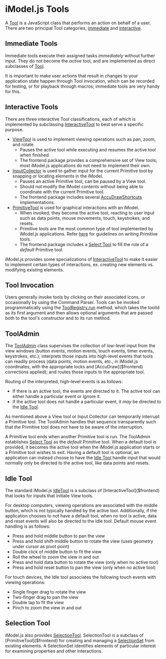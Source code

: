 # iModel.js Tools

A [Tool]($frontend) is a JavaScript class that performs an action on behalf of a user. There are two principal Tool categories, [immediate](#immediate-tools) and [interactive](#interactive-tools).

## Immediate Tools

Immediate tools execute their assigned tasks *immediately* without further input. They do not become the *active* tool, and are implemented as direct subclasses of [Tool]($frontend).

It is important to make user actions that result in changes to your application state happen through Tool invocation, which can be recorded for testing, or for playback through macros; immediate tools are very handy for this.

## Interactive Tools

There are three interactive Tool classifications, each of which is implemented by subclassing [InteractiveTool]($frontend) to best serve a specific purpose.

- [ViewTool]($frontend) is used to implement viewing operations such as pan, zoom, and rotate.
  - Pauses the active tool while executing and resumes the active tool when finished.
  - The frontend package provides a comprehensive set of View tools; most iModel.js applications do not need to implement their own.
- [InputCollector]($frontend) is used to gather input for the current Primitive tool by snapping or locating elements in the iModel.
  - Pauses an active Primitive tool, can be paused by a View tool.
  - Should not modify the iModel contents without being able to coordinate with the current Primitive tool.
  - The frontend package includes several [AccuDrawShortcuts]($frontend) implementations.
- [PrimitiveTool]($frontend) is used for graphical interactions with an iModel.
  - When invoked, they become the active tool, reacting to user input such as data points, mouse movements, touch, keystrokes, and resets.
  - Primitive tools are the most common type of tool implemented by iModel.js applications. Refer [here](./PrimitiveTools) for guidelines on writing Primitive tools.
  - The frontend package includes a [Select Tool](#selection-tool) to fill the role of a *default* Primitive tool.

iModel.js provides some specializations of [InteractiveTool]($frontend) to make it easier to implement certain types of interactions, ex. creating new elements vs. modifying existing elements.

## Tool Invocation

Users generally invoke tools by clicking on their associated icons, or occasionally by using the Command Parser. Tools can be invoked programmatically using the [ToolRegistry.run]($frontend) method, which takes the toolId as its first argument and then allows optional arguments that are passed both to the tool's constructor and to its run method.

## ToolAdmin

The [ToolAdmin]($frontend) class supervises the collection of low-level input from the view windows (button events, motion events, touch events, timer events, keystrokes, etc.); interprets those inputs into high-level events that tools can readily process (data points, motion events, etc., in iModel.js coordinates, with the appropriate locks and [AccuDraw]($frontend) corrections applied); and routes those inputs to the appropriate tool.

Routing of the interpreted, high-level events is as follows:

- If there is an active tool, the events are directed to it. The active tool can either handle a particular event or ignore it.
- If the active tool does not handle a particular event, it *may* be directed to the [Idle Tool](#idle-tool).

As mentioned above a View tool or Input Collector can temporarily interrupt a Primitive tool. The ToolAdmin handles that sequence transparently such that the Primitive tool does not have to be aware of the interruption.

A Primitive tool ends when another Primitive tool is run. The ToolAdmin establishes [Select Tool](#selection-tool) as the *default* Primitive tool. When a default tool is provided, it becomes the active tool when the iModel.js application starts or a Primitive tool wishes to exit. Having a default tool is optional, an application can instead choose to have the [Idle Tool](#idle-tool) handle input that would normally only be directed to the active tool, like data points and resets.

## Idle Tool

The standard iModel.js [IdleTool]($frontend) is a subclass of [InteractiveTool]($frontend) that looks for inputs that initiate View tools.

For desktop computers, viewing operations are associated with the middle button, which is not typically handled by the active tool. Additionally, if the application chooses to not have a default tool, when no tool is active, data and reset events will also be directed to the Idle tool. Default mouse event handling is as follows:

- Press and hold middle button to pan the view
- Press and hold shift-middle button to rotate the view (uses geometry under cursor as pivot point)
- Double click of middle button to fit the view
- Roll the wheel to zoom the view in and out
- Press and hold data button to rotate the view (only when no active tool)
- Press and hold reset button to pan the view (only when no active tool)

For touch devices, the Idle tool associates the following touch events with viewing operations:

- Single finger drag to rotate the view
- Two-finger drag to pan the view
- Double tap to fit the view
- Pinch to zoom the view in and out

## Selection Tool

iModel.js also provides [SelectionTool]($frontend). SelectionTool is a subclass of [PrimitiveTool]($frontend) for creating and managing a [SelectionSet]($frontend) from existing elements. A SelectionSet identifies elements of particular interest for examining properties and other interactions.
